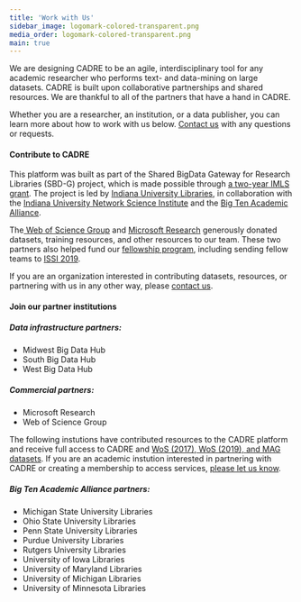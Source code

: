 ```yaml
---
title: 'Work with Us'
sidebar_image: logomark-colored-transparent.png
media_order: logomark-colored-transparent.png
main: true
---
```


We are designing CADRE to be an agile, interdisciplinary tool for any academic researcher who performs text- and data-mining on large datasets. CADRE is built upon collaborative partnerships and shared resources. We are thankful to all of the partners that have a hand in CADRE. 

Whether you are a researcher, an institution, or a data publisher, you can learn more about how to work with us below. [Contact us](https://cadre.iu.edu/contact-us) with any questions or requests.

#### Contribute to CADRE ####
This platform was built as part of the Shared BigData Gateway for Research Libraries (SBD-G) project, which is made possible through [a two-year IMLS grant](https://www.imls.gov/grants/awarded/lg-70-18-0202-18). The project is led by [Indiana University Libraries](https://libraries.indiana.edu/), in collaboration with the [Indiana University Network Science Institute](https://iuni.iu.edu/) and the [Big Ten Academic Alliance](http://www.btaa.org/).

The[ Web of Science Group](https://clarivate.com/webofsciencegroup/) and [Microsoft Research](https://www.microsoft.com/en-us/research/project/academic/) generously donated datasets, training resources, and other resources to our team. These two partners also helped fund our [fellowship program](https://cadre.iu.edu/work-with-us/cadre-fellowship), including sending fellow teams to [ISSI 2019](https://cadre.iu.edu/news-and-events/events/rome). 

If you are an organization interested in contributing datasets, resources, or partnering with us in any other way, please [contact us](https://cadre.iu.edu/contact-us).

#### Join our partner institutions ####
##### Data infrastructure partners:
* Midwest Big Data Hub
* South Big Data Hub
* West Big Data Hub

##### Commercial partners:
* Microsoft Research 
* Web of Science Group
 
The following instutions have contributed resources to the CADRE platform and receive full access to CADRE and [WoS (2017), WoS (2019), and MAG datasets](https://cadre.iu.edu/about-cadre/available-datasets). If you are an academic instution interested in partnering with CADRE or creating a membership to access services, [please let us know](https://cadre.iu.edu/contact-us).

##### Big Ten Academic Alliance partners:
* Michigan State University Libraries
* Ohio State University Libraries
* Penn State University Libraries
* Purdue University Libraries
* Rutgers University Libraries
* University of Iowa Libraries
* University of Maryland Libraries
* University of Michigan Libraries
* University of Minnesota Libraries


